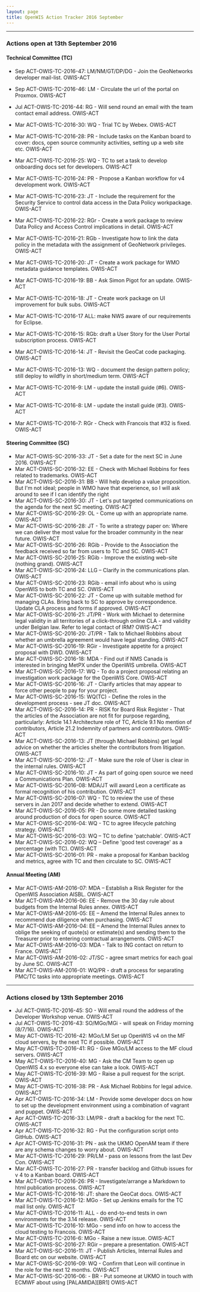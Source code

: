 ```yaml
---
layout: page
title: OpenWIS Action Tracker 2016 September
---
```


---

### Actions open at 13th September 2016

#### Technical Committee (TC)

- Sep ACT-OWIS-TC-2016-47: LM/NM/GT/DP/DG - Join the GeoNetworks developer mail-list. OWIS-ACT
- Sep ACT-OWIS-TC-2016-46: LM - Circulate the url of the portal on Proxmox. OWIS-ACT

- Jul ACT-OWIS-TC-2016-44: RG - Will send round an email with the team contact email address. OWIS-ACT

- Mar ACT-OWIS-TC-2016-30: WQ - Trial TC by Webex. OWIS-ACT
- Mar ACT-OWIS-TC-2016-28: PR - Include tasks on the Kanban board to cover: docs, open source community activities, setting up a web site etc. OWIS-ACT
- Mar ACT-OWIS-TC-2016-25: WQ - TC to set a task to develop onboarding docs set for developers. OWIS-ACT
- Mar ACT-OWIS-TC-2016-24: PR - Propose a Kanban workflow for v4 development work. OWIS-ACT
- Mar ACT-OWIS-TC-2016-23: JT - Include the requirement for the Security Service to control data access in the Data Policy workpackage. OWIS-ACT
- Mar ACT-OWIS-TC-2016-22: RGr - Create a work package to review Data Policy and Access Control implications in detail. OWIS-ACT
- Mar ACT-OWIS-TC-2016-21: RGb - Investigate how to link the data policy in the metadata with the assignment of GeoNetwork privileges. OWIS-ACT
- Mar ACT-OWIS-TC-2016-20: JT - Create a work package for WMO metadata guidance templates. OWIS-ACT
- Mar ACT-OWIS-TC-2016-19: BB - Ask Simon Pigot for an update. OWIS-ACT
- Mar ACT-OWIS-TC-2016-18: JT - Create work package on UI improvement for bulk subs. OWIS-ACT
- Mar ACT-OWIS-TC-2016-17 ALL: make NWS aware of our requirements for Eclipse.
- Mar ACT-OWIS-TC-2016-15: RGb: draft a User Story for the User Portal subscription process. OWIS-ACT
- Mar ACT-OWIS-TC-2016-14: JT - Revisit the GeoCat code packaging. OWIS-ACT
- Mar ACT-OWIS-TC-2016-13: WQ - document the design pattern policy; still deploy to wildfly in short/medium term. OWIS-ACT
- Mar ACT-OWIS-TC-2016-9: LM - update the install guide (#6). OWIS-ACT
- Mar ACT-OWIS-TC-2016-8: LM - update the install guide (#3). OWIS-ACT
- Mar ACT-OWIS-TC-2016-7: RGr - Check with Francois that #32 is fixed. OWIS-ACT

#### Steering Committee (SC)

- Mar ACT-OWIS-SC-2016-33: JT - Set a date for the next SC in June 2016. OWIS-ACT
- Mar ACT-OWIS-SC-2016-32: EE - Check with Michael Robbins for fees related to trademarks. OWIS-ACT
- Mar ACT-OWIS-SC-2016-31: BB - Will help develop a value proposition.  But I'm not ideal; people in WMO have that experience, so I will ask around to see if I can identify the right
- Mar ACT-OWIS-SC-2016-30: JT - Let's put targeted communications on the agenda for the next SC meeting. OWIS-ACT
- Mar ACT-OWIS-SC-2016-29: OL - Come up with an appropriate name. OWIS-ACT
- Mar ACT-OWIS-SC-2016-28: JT - To write a strategy paper on: Where we can deliver the most value for the broader community in the near future. OWIS-ACT
- Mar ACT-OWIS-SC-2016-26: RGib - Provide to the Association the feedback received so far from users to TC and SC. OWIS-ACT
- Mar ACT-OWIS-SC-2016-25: RGib - Improve the existing web-site (nothing grand). OWIS-ACT
- Mar ACT-OWIS-SC-2016-24: LLG – Clarify in the communications plan. OWIS-ACT
- Mar ACT-OWIS-SC-2016-23: RGib - email info about who is using OpenWIS to both TC and SC. OWIS-ACT
- Mar ACT-OWIS-SC-2016-22: JT - Come up with suitable method for managing CLAs.  Bring back to SC to approve by correspondence.  Update CLA process and forms if approved. OWIS-ACT
- Mar ACT-OWIS-SC-2016-21: JT/PR - Work with Michael to determine legal validity in all territories of a click-through online CLA - and validity under Belgian law.  Refer to legal contact of IRM? OWIS-ACT
- Mar ACT-OWIS-SC-2016-20: JT/PR - Talk to Michael Robbins about whether an umbrella agreement would have legal standing. OWIS-ACT
- Mar ACT-OWIS-SC-2016-19: RGir - Investigate appetite for a project proposal with DWD. OWIS-ACT
- Mar ACT-OWIS-SC-2016-18: MDA - Find out if NMS Canada is interested in bringing MetPX under the OpenWIS umbrella. OWIS-ACT
- Mar ACT-OWIS-SC-2016-17: WQ - To do a project proposal relating an investigation work package for the OpenWIS Core. OWIS-ACT
- Mar ACT-OWIS-SC-2016-16: JT - Clarify articles that may appear to force other people to pay for your project.
- Mar ACT-OWIS-SC-2016-15: WQ(TC) - Define the roles in the development process - see JT doc. OWIS-ACT
- Mar ACT-OWIS-SC-2016-14: PR - RISK for Board Risk Register - That the articles of the Association are not fit for purpose regarding, particularly:
  Article 14.1 Architecture role of TC,
  Article 9.1 No mention of contributors,
  Article 21.2 Indemnity of partners and contributors. OWIS-ACT
- Mar ACT-OWIS-SC-2016-13: JT (through Michael Robbins) get legal advice on whether the articles shelter the contributors from litigation. OWIS-ACT
- Mar ACT-OWIS-SC-2016-12: JT - Make sure the role of User is clear in the internal rules. OWIS-ACT
- Mar ACT-OWIS-SC-2016-10: JT - As part of going open source we need a Communications Plan. OWIS-ACT
- Mar ACT-OWIS-SC-2016-08: MDA/JT will award Leon a certificate as formal recognition of his contribution. OWIS-ACT
- Mar ACT-OWIS-SC-2016-07: WQ - TC to review the use of these servers in Jan 2017 and decide whether to extend. OWIS-ACT
- Mar ACT-OWIS-SC-2016-05: PR - Do some more detailed tasking around production of docs for open source. OWIS-ACT
- Mar ACT-OWIS-SC-2016-04: WQ - TC to agree lifecycle patching strategy. OWIS-ACT
- Mar ACT-OWIS-SC-2016-03: WQ – TC to define 'patchable'. OWIS-ACT
- Mar ACT-OWIS-SC-2016-02: WQ – Define 'good test coverage' as a percentage (with TC). OWIS-ACT
- Mar ACT-OWIS-SC-2016-01: PR - make a proposal for Kanban backlog and metrics, agree with TC and then circulate to SC. OWIS-ACT

#### Annual Meeting (AM)

- Mar ACT-OWIS-AM-2016-07: MDA – Establish a Risk Register for the OpenWIS Association AISBL. OWIS-ACT
- Mar ACT-OWIS-AM-2016-06: EE - Remove the 30 day rule about budgets from the Internal Rules annex. OWIS-ACT
- Mar ACT-OWIS-AM-2016-05: EE – Amend the Internal Rules annex to recommend due diligence when purchasing. OWIS-ACT
- Mar ACT-OWIS-AM-2016-04: EE – Amend the Internal Rules annex to oblige the seeking of quote(s) or estimate(s) and sending them to the Treasurer prior to entering contractual arrangements. OWIS-ACT
- Mar ACT-OWIS-AM-2016-03: MDA - Talk to ING contact on return to France. OWIS-ACT
- Mar ACT-OWIS-AM-2016-02: JT/SC - agree smart metrics for each goal by June SC. OWIS-ACT
- Mar ACT-OWIS-AM-2016-01: WQ/PR - draft a process for separating PMC/TC tasks into appropriate meetings. OWIS-ACT

---

### Actions closed by 13th September 2016

- Jul ACT-OWIS-TC-2016-45: SO - Will email round the address of the Developer Workshop venue. OWIS-ACT
- Jul ACT-OWIS-TC-2016-43: SO/MGo/MGi - will speak on Friday morning (8/7/16). OWIS-ACT
- May ACT-OWIS-TC-2016-42: MGo/LM Set up OpenWIS v4 on the MF cloud servers, by the next TC if possible. OWIS-ACT
- May ACT-OWIS-TC-2016-41: RG - Give MGo/LM access to the MF cloud servers. OWIS-ACT
- May ACT-OWIS-TC-2016-40: MG - Ask the CM Team to open up OpenWIS 4.x so everyone else can take a look. OWIS-ACT
- May ACT-OWIS-TC-2016-39: MG - Raise a pull request for the script. OWIS-ACT
- May ACT-OWIS-TC-2016-38: PR - Ask Michael Robbins for legal advice. OWIS-ACT
- Apr ACT-OWIS-TC-2016-34: LM - Provide some developer docs on how to set up the development environment using a combination of vagrant and puppet. OWIS-ACT
- Apr ACT-OWIS-TC-2016-33: LM/PR - draft a backlog for the next TC. OWIS-ACT
- Apr ACT-OWIS-TC-2016-32: RG - Put the configuration script onto GitHub. OWIS-ACT
- Apr ACT-OWIS-TC-2016-31: PN - ask the UKMO OpenAM team if there are any schema changes to worry about. OWIS-ACT
- Mar ACT-OWIS-TC-2016-29: PR/LM - pass on lessons from the last Dev Con. OWIS-ACT
- Mar ACT-OWIS-TC-2016-27: PR - transfer backlog and Github issues for v 4 to a Kanban board. OWIS-ACT
- Mar ACT-OWIS-TC-2016-26: PR - Investigate/arrange a Markdown to html publication process. OWIS-ACT
- Mar ACT-OWIS-TC-2016-16: JT: share the GeoCat docs. OWIS-ACT
- Mar ACT-OWIS-TC-2016-12: MGo - Set up Jenkins emails for the TC mail list only. OWIS-ACT
- Mar ACT-OWIS-TC-2016-11: ALL - do end-to-end tests in own environments for the 3.14 release. OWIS-ACT
- Mar ACT-OWIS-TC-2016-10: MGo - send info on how to access the cloud testing to Francois. OWIS-ACT
- Mar ACT-OWIS-TC-2016-6: MGo - Raise a new issue. OWIS-ACT
- Mar ACT-OWIS-SC-2016-27: RGir – prepare a presentation. OWIS-ACT
- Mar ACT-OWIS-SC-2016-11: JT - Publish Articles, Internal Rules and Board etc on our website. OWIS-ACT
- Mar ACT-OWIS-SC-2016-09: WQ - Confirm that Leon will continue in the role for the next 12 months. OWIS-ACT
- Mar ACT-OWIS-SC-2016-06: - BR - Put someone at UKMO in touch with ECMWF about using [PALAMIDA][BR1] OWIS-ACT
